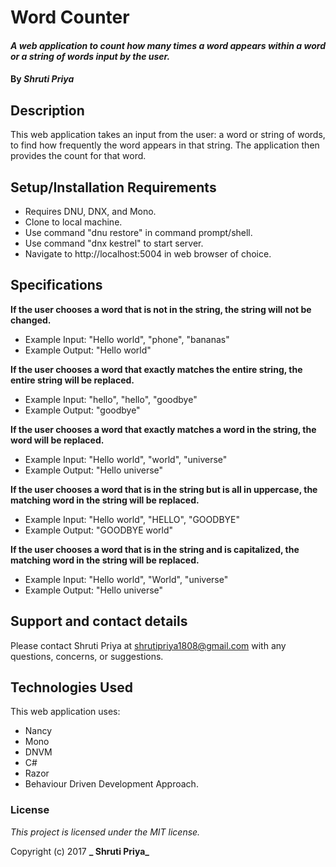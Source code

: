 # Word Counter

#### _A web application to count how many times a word appears within a word or a string of words input by the user._

#### By _**Shruti Priya**_

## Description

This web application takes an input from the user: a word or string  of words, to find how frequently the word appears in that string. The application then provides the count for that word.

## Setup/Installation Requirements

* Requires DNU, DNX, and Mono.
* Clone to local machine.
* Use command "dnu restore" in command prompt/shell.
* Use command "dnx kestrel" to start server.
* Navigate to http://localhost:5004 in web browser of choice.

## Specifications
**If the user chooses a word that is not in the string, the string will not be changed.**
* Example Input: "Hello world", "phone", "bananas"
* Example Output: "Hello world"

**If the user chooses a word that exactly matches the entire string, the entire string will be replaced.**
* Example Input: "hello", "hello", "goodbye"
* Example Output: "goodbye"

**If the user chooses a word that exactly matches a word in the string, the word will be replaced.**
* Example Input: "Hello world", "world", "universe"
* Example Output: "Hello universe"

**If the user chooses a word that is in the string but is all in uppercase, the matching word in the string will be replaced.**
* Example Input: "Hello world", "HELLO", "GOODBYE"
* Example Output: "GOODBYE world"

**If the user chooses a word that is in the string and is capitalized, the matching word in the string will be replaced.**
* Example Input: "Hello world", "World", "universe"
* Example Output: "Hello universe"

## Support and contact details

Please contact Shruti Priya at shrutipriya1808@gmail.com with any questions, concerns, or suggestions.

## Technologies Used

This web application uses:
* Nancy
* Mono
* DNVM
* C#
* Razor
* Behaviour Driven Development Approach.

### License

*This project is licensed under the MIT license.*

Copyright (c) 2017 **_ Shruti Priya_**

